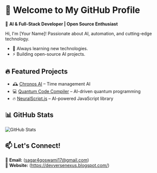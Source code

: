 # 👋 Welcome to My GitHub Profile  

🚀 **AI & Full-Stack Developer | Open Source Enthusiast**  

Hi, I'm [Your Name]! Passionate about AI, automation, and cutting-edge technology.  
- 🌱 Always learning new technologies.  
- ⚡ Building open-source AI projects.  

## 🔥 Featured Projects  
- 🕰 [Chronos AI](https://github.com/YourGitHub/Chronos-AI) – Time management AI  
- 💻 [Quantum Code Compiler](https://github.com/YourGitHub/Quantum-Code-Compiler) – AI-driven quantum programming  
- 🔥 [NeuralScript.js](https://github.com/YourGitHub/NeuralScript.js) – AI-powered JavaScript library  

## 📊 GitHub Stats  
![GitHub Stats](https://github-readme-stats.vercel.app/api?username=YourGitHub&show_icons=true&theme=radical)  

## 📫 Let's Connect!  
🔹 **Email:** (sagar4goswami17@gmail.com)  
🔹 **Website:** (https://devversenexus.blogspot.com/) 
